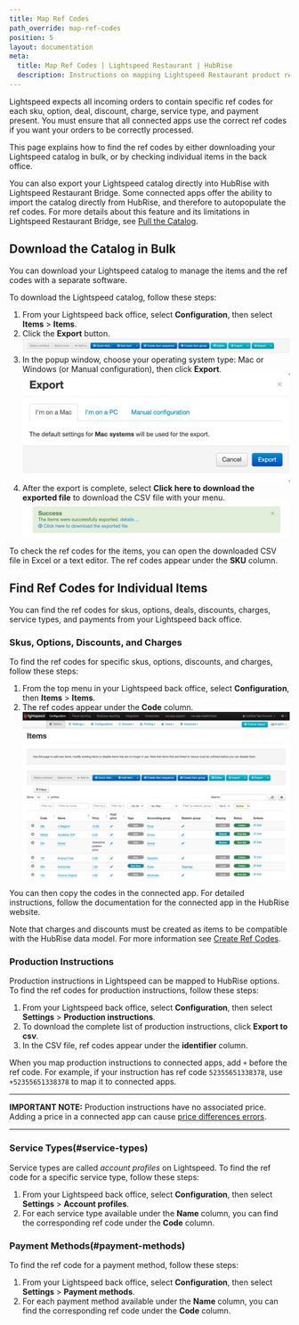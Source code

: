 ```yaml
---
title: Map Ref Codes
path_override: map-ref-codes
position: 5
layout: documentation
meta:
  title: Map Ref Codes | Lightspeed Restaurant | HubRise
  description: Instructions on mapping Lightspeed Restaurant product ref codes with other apps after connecting your EPOS with HubRise. Connect apps and synchronise your data.
---
```


Lightspeed expects all incoming orders to contain specific ref codes for each sku, option, deal, discount, charge, service type, and payment present. You must ensure that all connected apps use the correct ref codes if you want your orders to be correctly processed.

This page explains how to find the ref codes by either downloading your Lightspeed catalog in bulk, or by checking individual items in the back office.

You can also export your Lightspeed catalog directly into HubRise with Lightspeed Restaurant Bridge.
Some connected apps offer the ability to import the catalog directly from HubRise, and therefore to autopopulate the ref codes.
For more details about this feature and its limitations in Lightspeed Restaurant Bridge, see [Pull the Catalog](/apps/lightspeed-restaurant/pull-catalog).

## Download the Catalog in Bulk

You can download your Lightspeed catalog to manage the items and the ref codes with a separate software.

To download the Lightspeed catalog, follow these steps:

1. From your Lightspeed back office, select **Configuration**, then select **Items** > **Items**.
1. Click the **Export** button.
   ![Export button in the items page of the Lightspeed back office](./images/006-2x-lightspeed-export-items.png)
1. In the popup window, choose your operating system type: Mac or Windows (or Manual configuration), then click **Export**.
   ![Choosing the operating system when exporting the catalog in Lightspeed](./images/007-2x-lightspeed-system-choice.png)
1. After the export is complete, select **Click here to download the exported file** to download the CSV file with your menu.
   ![Download items CSV](./images/008-2x-lightspeed-download-csv.png)

To check the ref codes for the items, you can open the downloaded CSV file in Excel or a text editor. The ref codes appear under the **SKU** column.

## Find Ref Codes for Individual Items

You can find the ref codes for skus, options, deals, discounts, charges, service types, and payments from your Lightspeed back office.

### Skus, Options, Discounts, and Charges

To find the ref codes for specific skus, options, discounts, and charges, follow these steps:

1. From the top menu in your Lightspeed back office, select **Configuration**, then **Items** > **Items**.
1. The ref codes appear under the **Code** column.
   ![](./images/009-2x-lightspeed-skus-options-codes.png)

You can then copy the codes in the connected app. For detailed instructions, follow the documentation for the connected app in the HubRise website.

Note that charges and discounts must be created as items to be compatible with the HubRise data model. For more information see [Create Ref Codes](/apps/lightspeed-restaurant/faqs/create-ref-codes).

### Production Instructions

Production instructions in Lightspeed can be mapped to HubRise options. To find the ref codes for production instructions, follow these steps:

1. From your Lightspeed back office, select **Configuration**, then select **Settings** > **Production instructions**.
1. To download the complete list of production instructions, click **Export to csv**.
1. In the CSV file, ref codes appear under the **identifier** column.

When you map production instructions to connected apps, add `+` before the ref code. For example, if your instruction has ref code `52355651338378`, use `+52355651338378` to map it to connected apps.

---

**IMPORTANT NOTE:** Production instructions have no associated price. Adding a price in a connected app can cause [price differences errors](/apps/lightspeed-restaurant/troubleshooting/price-differences-errors).

---

### Service Types(#service-types)

Service types are called _account profiles_ on Lightspeed. To find the ref code for a specific service type, follow these steps:

1. From your Lightspeed back office, select **Configuration**, then select **Settings** > **Account profiles**.
1. For each service type available under the **Name** column, you can find the corresponding ref code under the **Code** column.

### Payment Methods(#payment-methods)

To find the ref code for a payment method, follow these steps:

1. From your Lightspeed back office, select **Configuration**, then select **Settings** > **Payment methods**.
1. For each payment method available under the **Name** column, you can find the corresponding ref code under the **Code** column.
